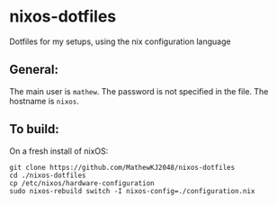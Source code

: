 # nixos-dotfiles
Dotfiles for my setups, using the nix configuration language

## General:

The main user is `mathew`. The password is not specified in the file. The hostname is `nixos`.

## To build:

On a fresh install of nixOS:

```
git clone https://github.com/MathewKJ2048/nixos-dotfiles
cd ./nixos-dotfiles
cp /etc/nixos/hardware-configuration
sudo nixos-rebuild switch -I nixos-config=./configuration.nix
```